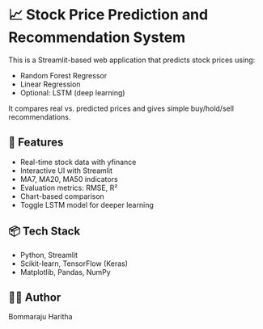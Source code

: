 # 📈 Stock Price Prediction and Recommendation System

This is a Streamlit-based web application that predicts stock prices using:
- Random Forest Regressor
- Linear Regression
- Optional: LSTM (deep learning)

It compares real vs. predicted prices and gives simple buy/hold/sell recommendations.

## 🔧 Features
- Real-time stock data with yfinance
- Interactive UI with Streamlit
- MA7, MA20, MA50 indicators
- Evaluation metrics: RMSE, R²
- Chart-based comparison
- Toggle LSTM model for deeper learning

## 📦 Tech Stack
- Python, Streamlit
- Scikit-learn, TensorFlow (Keras)
- Matplotlib, Pandas, NumPy

## 👩‍💻 Author
Bommaraju Haritha
